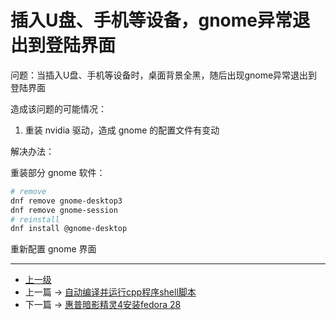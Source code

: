 # 插入U盘、手机等设备，gnome异常退出到登陆界面

问题：当插入U盘、手机等设备时，桌面背景全黑，随后出现gnome异常退出到登陆界面


造成该问题的可能情况：

1. 重装 nvidia 驱动，造成 gnome 的配置文件有变动

解决办法：

重装部分 gnome 软件：

```sh
# remove
dnf remove gnome-desktop3
dnf remove gnome-session
# reinstall
dnf install @gnome-desktop
```

重新配置 gnome 界面

---
- [上一级](README.md)
- 上一篇 -> [自动编译并运行cpp程序shell脚本](gen_cpp_bin.md)
- 下一篇 -> [惠普暗影精灵4安装fedora 28](hpOmenInstallFedora.md)
